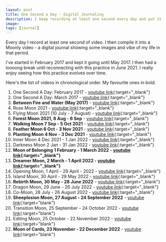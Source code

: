 ```yaml
---
layout: post
title: One Second a Day - Digital Journaling
description: I keep recording at least one second every day and put it together in a video every Moon cycle.
image: 
tags: [journal]
---
```


Every day I record at least one second of video. I then compile it into a Moonly video - a digital journal showing some images and vibe of my life in that period. 

I've started in February 2017 and kept it going until May 2017. I then had a loooong break until reconnecting with this practice in June 2021. I really enjoy seeing how this practice evolves over time.

Here's the list of videos in chronological order. My favourite ones in bold.

1. One Second A Day: February 2017 - [youtube link](https://www.youtube.com/watch?v=6lV3xcRPhec){:target="_blank"}
2. One Second A Day: March 2017 - [youtube link](https://www.youtube.com/watch?v=lxKG-vb4wuU){:target="_blank"}
3. **Between Fire and Water (May 2017)** - [youtube link](https://www.youtube.com/watch?v=SVeygd_Skfk){:target="_blank"}
4. Rose Moon 2021 - [youtube link](https://www.youtube.com/watch?v=vy1p1Kymmk4){:target="_blank"}
5. Flying Moon 2021 (10 July - 7 August) - [youtube link](https://www.youtube.com/watch?v=cqM9JGh05rQ){:target="_blank"}
6. **Forest Moon 2021, 8 Aug - 6 Sep** - [youtube link](https://www.youtube.com/watch?v=7zCrKoBAYAs){:target="_blank"}
7. **Walking Moon 7 Sep - 5 Oct 2021** - [youtube link](https://www.youtube.com/watch?v=ikHgY-kpNwk){:target="_blank"}
8. **Feather Moon 6 Oct - 3 Nov 2021** - [youtube link](https://www.youtube.com/watch?v=lBOnSfgW2v8){:target="_blank"}
9. **Planting Moon 4 Nov - 3 Dec 2021** - [youtube link](https://www.youtube.com/watch?v=695g5cMkCt8){:target="_blank"}
10. Inner Moon 4 Dec 2021 - 1 Jan 2022 - [youtube link](https://www.youtube.com/watch?v=DXJtwKv51ek){:target="_blank"}
11. Darkness Moon 2 Jan - 31 Jan 2022 - [youtube link](https://youtu.be/MDI4kyMJCL8){:target="_blank"}
12. **Moon of Belonging 1 February - 1 March 2022 - [youtube link](https://youtu.be/NrbnLzOcoF0){:target="_blank"}**
13. **Dreamer Moon, 2 March - 1 April 2022 - [youtube link](https://www.youtube.com/watch?v=OpL2wJrL9qs){:target="_blank"}**
14. Opening Moon, 1 April - 29 April - 2022 - [youtube link](https://youtu.be/HHMle6YJDhg){:target="_blank"}
15. Island Moon, 30 April - 29 May 2022 - [youtube link](https://youtu.be/AfnFys37Ab8){:target="_blank"}
16. **Rebirth Moon, 30 May - 28 June 2022** - [youtube link](https://youtu.be/4Q8EyZzQ4lY){:target="_blank"}
17. Dragon Moon, 29 June - 26 July 2022 - [youtube link](https://youtu.be/fUanmeujnzM){:target="_blank"}
18. Co-Moon, 28 July - 26 August 2022 - [youtube link](https://youtu.be/E7Szeib1HsQ){:target="_blank"}
19. **Sheeplosion Moon, 27 August - 24 September 2022** - [youtube link](https://youtu.be/H3le69xkD9k){:target="blank"}
20. Transition Moon, 25 September - 24 October 2022 - [youtube link](https://youtu.be/588eK0gbXgQ){:target="blank"}
21. Editing Moon, 25 October - 22 November 2022 - [youtube link](https://youtu.be/AjzlHvPmWxk){:target="blank"}
22. **Moon of Cards, 23 November - 22 December 2022** - [youtube link](https://youtu.be/MNEh7oI1Q8E){:target="blank"}
<p></p>